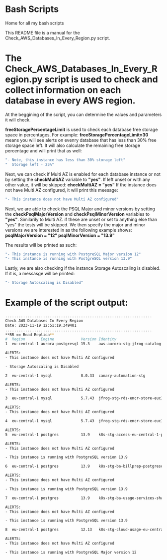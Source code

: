 # Bash Scripts
Home for all my bash scripts


This README file is a manual for the Check_AWS_Databases_In_Every_Region.py script. 

# The Check_AWS_Databases_In_Every_Region.py script is used to check and collect information on each database in every AWS region. 

At the beggining of the script, you can determine the values and parameters it will check. 

**freeStoragePercentageLimit** is used to check each database free storage space in percentages. 
For example: **freeStoragePercentageLimit=30** means you will see alerts on evenry database that has less than 30% free storage space left. 
It will also calculate the remaining free storage percentage and will print that as well:

```bash
"- Note, this instance has less than 30% storage left"
"  Storage left - 25%"
```

Next, we can check if Multi AZ is enabled for each database instance or not by setting the **checkMultiAZ** variable to **"yes"**. If left unset or with any other value, it will be skipped:
**checkMultiAZ = "yes"**
If the instance does not have Multi AZ configured, it will print this meesage:
```bash
"- This instance does not have Multi AZ configured"
````

Next, we are able to check the PSQL Major and minor versions by setting the **checkPsqlMajorVersion** and **checkPsqlMinorVersion** variables to **"yes"**. 
Similarily to Multi AZ. if these are unset or set to anything else than "yes" the tests will be skipped.
We then specify the major and minor versions we are interested in as the following example shows:
**psqlMajorVersion = "12"
psqlMinorVersion = "13.9"**

The results will be printed as such:
```bash
"- This instance is running with PostgreSQL Major version 12"
"- This instance is running with PostgreSQL version 13.9"
```

Lastly, we are also checking if the instance Storage Autoscaling is disabled. 
If it is, a messasge will be printed:
```bash
"- Storage Autoscaling is Disabled"
```

# Example of the script output:
```bash
..................................................................
Check AWS Databases In Every Region
Date: 2023-11-19 12:51:19.349401
..................................................................
**RR == Read Replica**
#  Region       Engine            Version Identity                                                     RR  Class           Multi-AZ Alloc_Str Percentage_Left    Max_Alloc_Str  Str_Retention  Disk_Type
1  eu-central-1 aurora-postgresql 15.3    aws-aurora-stg-jfrog-catalog-euc-1-reader                    No  db.r6g.large    False     1        N/A                None           7              aurora-iopt1

ALERTS:
- This instance does not have Multi AZ configured

- Storage Autoscaling is Disabled

2  eu-central-1 mysql             8.0.33  canary-automation-stg                                        No  db.m6g.large    False     50       83.16498316498317  297            7              gp2

ALERTS:
- This instance does not have Multi AZ configured

3  eu-central-1 mysql             5.7.43  jfrog-stg-rds-encr-store-euc1-master                         No  db.m5.xlarge    False     1000     33.333333333333336 1500           7              gp3

ALERTS:
- This instance does not have Multi AZ configured

4  eu-central-1 mysql             5.7.43  jfrog-stg-rds-encr-store-euc1-read-replica                   No  db.m5.xlarge    True      1000     33.333333333333336 1500           0              gp3

ALERTS:
5  eu-central-1 postgres          13.9    k8s-stg-access-eu-central-1-postgresql                       No  db.m6g.large    False     500      33.333333333333336 750            7              gp3

ALERTS:
- This instance does not have Multi AZ configured

- This instance is running with PostgreSQL version 13.9

6  eu-central-1 postgres          13.9    k8s-stg-ba-billprep-postgresql                               No  db.m6g.large    False     500      33.333333333333336 750            7              gp3

ALERTS:
- This instance does not have Multi AZ configured

- This instance is running with PostgreSQL version 13.9

7  eu-central-1 postgres          13.9    k8s-stg-ba-usage-services-shared-postgresql                  No  db.m6g.large    False     500      33.333333333333336 750            7              gp3

ALERTS:
- This instance does not have Multi AZ configured

- This instance is running with PostgreSQL version 13.9

8  eu-central-1 postgres          12.13   k8s-stg-cloud-usage-eu-central-1-postgresql                  No  db.m6g.large    False     498      33.333333333333336 747            7              gp3

ALERTS:
- This instance does not have Multi AZ configured

- This instance is running with PostgreSQL Major version 12
```
